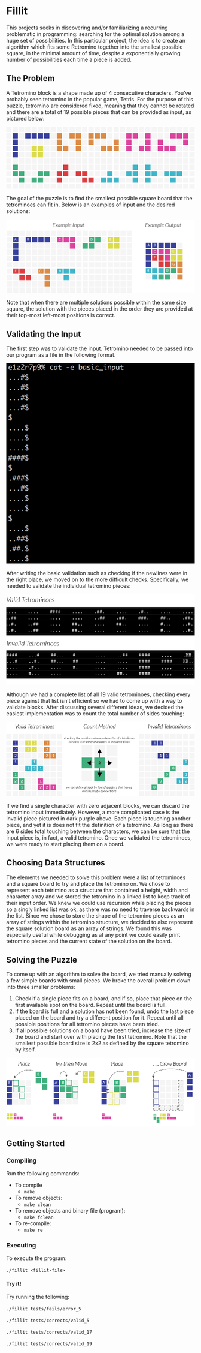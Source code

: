 # Fillit
This projects seeks in discovering and/or familiarizing a recurring problematic in programming: searching for the optimal solution among a huge set of possibilities. In this particular project, the idea is to create an algorithm which fits some Retromino together into the smallest possible square, in the minimal amount of time, despite a exponentially growing number of possibilities each time a piece is added.

## The Problem
A Tetromino block is a shape made up of 4 consecutive characters. You’ve probably seen tetromino in the popular game, Tetris. For the purpose of this puzzle, tetromino are considered fixed, meaning that they cannot be rotated and there are a total of 19 possible pieces that can be provided as input, as pictured below:

![](resources/piezas.png)

The goal of the puzzle is to find the smallest possible square board that the tetrominoes can fit in. Below is an examples of input and the desired solutions:

![](resources/examples.png)

Note that when there are multiple solutions possible within the same size square, the solution with the pieces placed in the order they are provided at their top-most left-most positions is correct.

## Validating the Input
The first step was to validate the input. Tetromino needed to be passed into our program as a file in the following format.

![](resources/basic_input.png)

After writing the basic validation such as checking if the newlines were in the right place, we moved on to the more difficult checks. Specifically, we needed to validate the individual tetromino pieces:

![](resources/valid&invalid.png)

Although we had a complete list of all 19 valid tetrominoes, checking every piece against that list isn’t efficient so we had to come up with a way to validate blocks. After discussing several different ideas, we decided the easiest implementation was to count the total number of sides touching:

![](resources/vci.png)

If we find a single character with zero adjacent blocks, we can discard the tetromino input immediately. However, a more complicated case is the invalid piece pictured in dark purple above. Each piece is touching another piece, and yet it is does not fit the definition of a tetromino. As long as there are 6 sides total touching between the characters, we can be sure that the input piece is, in fact, a valid tetromino.
Once we validated the tetrominoes, we were ready to start placing them on a board.

## Choosing Data Structures

The elements we needed to solve this problem were a list of tetrominoes and a square board to try and place the tetromino on. We chose to represent each tetrimino as a structure that contained a height, width and character array and we stored the tetromino in a linked list to keep track of their input order. We knew we could use recursion while placing the pieces so a singly linked list was ok, as there was no need to traverse backwards in the list.
Since we chose to store the shape of the tetromino pieces as an array of strings within the tetromino structure, we decided to also represent the square solution board as an array of strings. We found this was especially useful while debugging as at any point we could easily print tetromino pieces and the current state of the solution on the board.

## Solving the Puzzle
To come up with an algorithm to solve the board, we tried manually solving a few simple boards with small pieces. We broke the overall problem down into three smaller problems:
1. Check if a single piece fits on a board, and if so, place that piece on the first available spot on the board. Repeat until the board is full.
2. If the board is full and a solution has not been found, undo the last piece placed on the board and try a different position for it. Repeat until all possible positions for all tetromino pieces have been tried.
3. If all possible solutions on a board have been tried, increase the size of the board and start over with placing the first tetromino. Note that the smallest possible board size is 2x2 as defined by the square tetromino by itself.

![](resources/ptpg.png)

## Getting Started

### Compiling

Run the following commands:

* To compile
	- `make`
* To remove objects:
	- `make clean`
* To remove objects and binary file (program):
	- `make fclean`
* To re-compile:
	- `make re`

### Executing

To execute the program:

`./fillit <fillit-file>`

#### Try it!

Try running the following:

`./fillit tests/fails/error_5`

`./fillit tests/corrects/valid_5`

`./fillit tests/corrects/valid_17`

`./fillit tests/corrects/valid_19`
